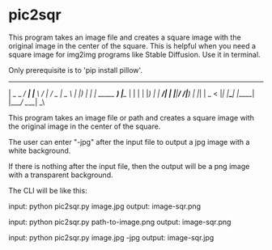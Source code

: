 # pic2sqr
This program takes an image file and creates a square image with the original image in the center of the square. 
This is helpful when you need a square image for img2img programs like Stable Diffusion.
Use it in terminal.

Only prerequisite is to 'pip install pillow'.

  ____ ___ ____     ____      ____   ___  ____  
 |  _ \_ _/ ___|   |___ \    / ___| / _ \|  _ \ 
 | |_) | | |   _____ __) |___\___ \| | | | |_) |
 |  __/| | |__|_____/ __/_____|__) | |_| |  _ < 
 |_|  |___\____|   |_____|   |____/ \__\_\_| \_\
                                                

This program takes an image file or path and creates a square image with the original image in the center of the square.

The user can enter "-jpg" after the input file to output a jpg image with a white background.

If there is nothing after the input file, then the output will be a png image with a transparent background.

The CLI will be like this:

input: python pic2sqr.py image.jpg
output: image-sqr.png

input: python pic2sqr.py path-to-image.png
output: image-sqr.png

input: python pic2sqr.py image.jpg -jpg
output: image-sqr.jpg
